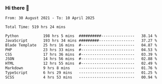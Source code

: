 ### Hi there 👋

<!--
**dominoto/dominoto** is a ✨ _special_ ✨ repository because its `README.md` (this file) appears on your GitHub profile.

Here are some ideas to get you started:

- 🔭 I’m currently working on ...
- 🌱 I’m currently learning ...
- 👯 I’m looking to collaborate on ...
- 🤔 I’m looking for help with ...
- 💬 Ask me about ...
- 📫 How to reach me: ...
- 😄 Pronouns: ...
- ⚡ Fun fact: ...
-->
<!--START_SECTION:waka-->

```txt
From: 30 August 2021 - To: 10 April 2025

Total Time: 519 hrs 24 mins

Python           198 hrs 5 mins  ##########---------------   38.14 %
JavaScript       193 hrs 34 mins #########----------------   37.27 %
Blade Template   25 hrs 16 mins  #------------------------   04.87 %
PHP              23 hrs 33 mins  #------------------------   04.53 %
CSS              17 hrs 36 mins  #------------------------   03.39 %
JSON             14 hrs 56 mins  #------------------------   02.88 %
HTML             12 hrs 55 mins  #------------------------   02.49 %
Markdown         9 hrs 8 mins    -------------------------   01.76 %
TypeScript       6 hrs 29 mins   -------------------------   01.25 %
SCSS             4 hrs 53 mins   -------------------------   00.94 %
```

<!--END_SECTION:waka-->
